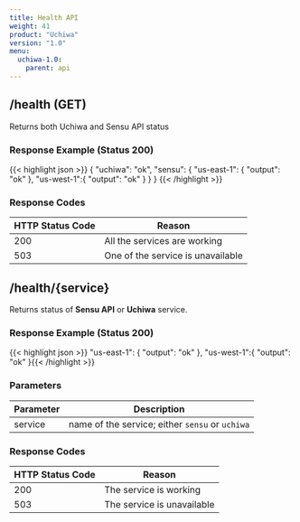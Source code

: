 ```yaml
---
title: Health API
weight: 41
product: "Uchiwa"
version: "1.0"
menu:
  uchiwa-1.0:
    parent: api
---
```


## /health (GET)
Returns both Uchiwa and Sensu API status

### Response Example (Status 200)
{{< highlight json >}}
{
  "uchiwa": "ok",
  "sensu": {
    "us-east-1": {
      "output": "ok"
    },
    "us-west-1":{
      "output": "ok"
    }
  }
}
{{< /highlight >}}

### Response Codes
HTTP Status Code | Reason
-----------------|--------
200 | All the services are working
503 | One of the service is unavailable

## /health/{service}
Returns status of **Sensu API** or **Uchiwa** service.

### Response Example (Status 200)
{{< highlight json >}}
"us-east-1": {
  "output": "ok"
},
"us-west-1":{
  "output": "ok"
}{{< /highlight >}}

### Parameters
Parameter | Description
----------|-------------
service | name of the service; either `sensu` or `uchiwa`

### Response Codes
HTTP Status Code | Reason
-----------------|--------
200 | The service is working
503 | The service is unavailable
